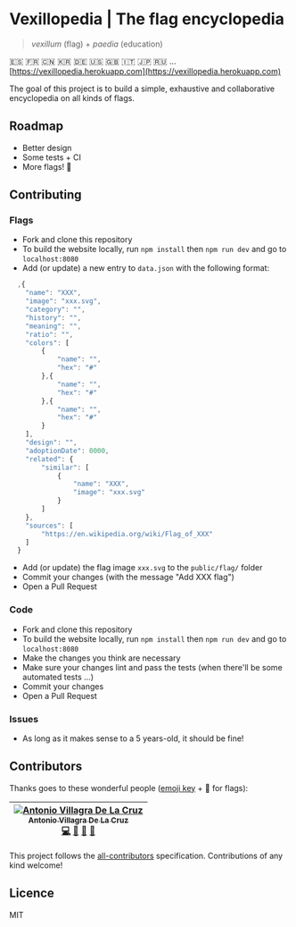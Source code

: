 # Vexillopedia | The flag encyclopedia
> _vexillum_ (flag) + _paedia_ (education)

:es: :fr: :cn: :kr: :de: :us: :uk: :it: :jp: :ru: ... [https://vexillopedia.herokuapp.com](https://vexillopedia.herokuapp.com)

The goal of this project is to build a simple, exhaustive and collaborative encyclopedia on all kinds of flags.

## Roadmap
- Better design
- Some tests + CI
- More flags! :crossed_flags:

## Contributing

### Flags
- Fork and clone this repository
- To build the website locally, run `npm install` then `npm run dev` and go to `localhost:8080`
- Add (or update) a new entry to `data.json` with the following format:
```javascript
  ,{
    "name": "XXX",
    "image": "xxx.svg",
    "category": "",
    "history": "",
    "meaning": "",
    "ratio": "",
    "colors": [
        {
            "name": "",
            "hex": "#"
        },{
            "name": "",
            "hex": "#"
        },{
            "name": "",
            "hex": "#"
        }
    ],
    "design": "",
    "adoptionDate": 0000,
    "related": {
        "similar": [
            {
                "name": "XXX",
                "image": "xxx.svg"
            }
        ]
    },
    "sources": [
        "https://en.wikipedia.org/wiki/Flag_of_XXX"
    ]
  }
```

- Add (or update) the flag image `xxx.svg` to the `public/flag/` folder
- Commit your changes (with the message "Add XXX flag")
- Open a Pull Request

### Code
- Fork and clone this repository
- To build the website locally, run `npm install` then `npm run dev` and go to `localhost:8080`
- Make the changes you think are necessary
- Make sure your changes lint and pass the tests (when there'll be some automated tests ...)
- Commit your changes
- Open a Pull Request
 
### Issues
- As long as it makes sense to a 5 years-old, it should be fine!

## Contributors

Thanks goes to these wonderful people ([emoji key](https://github.com/kentcdodds/all-contributors#emoji-key) + 🎌 for flags):

| [![Antonio Villagra De La Cruz](https://avatars.githubusercontent.com/AntonioVdlC?s=100)<br /><sub>Antonio Villagra De La Cruz</sub>](http://antoniovdlc.me)<br />[💻](https://github.com/AntonioVdlC/vexillopedia/commits?author=AntonioVdlC) [🎌](https://github.com/AntonioVdlC/vexillopedia/commits?author=AntonioVdlC) [📖](https://github.com/AntonioVdlC/vexillopedia/commits?author=AntonioVdlC) [🐛](https://github.com/AntonioVdlC/vexillopedia/issues?q=author%3AAntonioVdlC) |
| :---: |

This project follows the [all-contributors](https://github.com/kentcdodds/all-contributors) specification.
Contributions of any kind welcome!

## Licence
MIT
